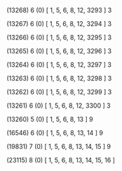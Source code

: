(13268) 6 (0) [ 1, 5, 6, 8, 12, 3293 ] 3 


(13267) 6 (0) [ 1, 5, 6, 8, 12, 3294 ] 3 


(13266) 6 (0) [ 1, 5, 6, 8, 12, 3295 ] 3 


(13265) 6 (0) [ 1, 5, 6, 8, 12, 3296 ] 3 


(13264) 6 (0) [ 1, 5, 6, 8, 12, 3297 ] 3 


(13263) 6 (0) [ 1, 5, 6, 8, 12, 3298 ] 3 


(13262) 6 (0) [ 1, 5, 6, 8, 12, 3299 ] 3 


(13261) 6 (0) [ 1, 5, 6, 8, 12, 3300 ] 3 


(13260) 5 (0) [ 1, 5, 6, 8, 13 ] 9 


(16546) 6 (0) [ 1, 5, 6, 8, 13, 14 ] 9 


(19831) 7 (0) [ 1, 5, 6, 8, 13, 14, 15 ] 9 


(23115) 8 (0) [ 1, 5, 6, 8, 13, 14, 15, 16 ]  


